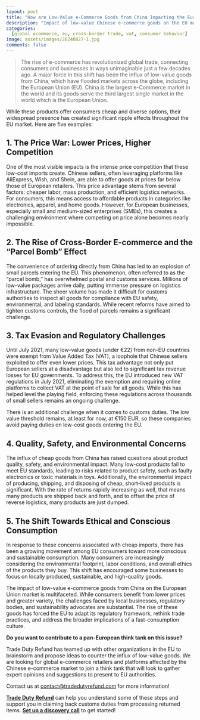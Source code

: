 ```yaml
---
layout: post
title: "How are Low-Value e-Commerce Goods from China Impacting the European Union Market"
description: "Impact of low-value Chinese e-commerce goods on the EU market: intensified price competition, overwhelmed logistics, tax challenges, and rising demand for ethical consumption."
categories:
  [global ecommerce, eu, cross-border trade, vat, consumer behavior]
image: assets/images/20240827-1.jpg
comments: false
---
```


> The rise of e-commerce has revolutionized global trade, connecting consumers and businesses in ways unimaginable just a few decades ago. A major force in this shift has been the influx of low-value goods from China, which have flooded markets across the globe, including the European Union (EU). China is the largest e-Commerce market in the world and its goods serve the third largest single market in the world which is the European Union.

While these products offer consumers cheap and diverse options, their widespread presence has created significant ripple effects throughout the EU market. Here are five examples: 

## 1. The Price War: Lower Prices, Higher Competition 
One of the most visible impacts is the intense price competition that these low-cost imports create. Chinese sellers, often leveraging platforms like AliExpress, Wish, and Shein, are able to offer goods at prices far below those of European retailers. This price advantage stems from several factors: cheaper labor, mass production, and efficient logistics networks. For consumers, this means access to affordable products in categories like electronics, apparel, and home goods. However, for European businesses, especially small and medium-sized enterprises (SMEs), this creates a challenging environment where competing on price alone becomes nearly impossible. 

## 2. The Rise of Cross-Border E-commerce and the “Parcel Bomb” Effect 
The convenience of ordering directly from China has led to an explosion of small parcels entering the EU. This phenomenon, often referred to as the “parcel bomb,” has overwhelmed postal and customs services. Millions of low-value packages arrive daily, putting immense pressure on logistics infrastructure. The sheer volume has made it difficult for customs authorities to inspect all goods for compliance with EU safety, environmental, and labeling standards. While recent reforms have aimed to tighten customs controls, the flood of parcels remains a significant challenge. 

## 3. Tax Evasion and Regulatory Challenges 
Until July 2021, many low-value goods (under €22) from non-EU countries were exempt from Value Added Tax (VAT), a loophole that Chinese sellers exploited to offer even lower prices. This tax advantage not only put European sellers at a disadvantage but also led to significant tax revenue losses for EU governments. To address this, the EU introduced new VAT regulations in July 2021, eliminating the exemption and requiring online platforms to collect VAT at the point of sale for all goods. While this has helped level the playing field, enforcing these regulations across thousands of small sellers remains an ongoing challenge. 

There is an additional challenge when it comes to customs duties. The low value threshold remains, at least for now, at €150 EUR, so these companies avoid paying duties on low-cost goods entering the EU.

## 4. Quality, Safety, and Environmental Concerns 
The influx of cheap goods from China has raised questions about product quality, safety, and environmental impact. Many low-cost products fail to meet EU standards, leading to risks related to product safety, such as faulty electronics or toxic materials in toys. Additionally, the environmental impact of producing, shipping, and disposing of cheap, short-lived products is significant. With the rate of returns rapidly increasing as well, that means many products are shipped back and forth, and to offset the price of reverse logistics, many products are just dumped. 

## 5. The Shift Towards Ethical and Conscious Consumption 
In response to these concerns associated with cheap imports, there has been a growing movement among EU consumers toward more conscious and sustainable consumption. Many consumers are increasingly considering the environmental footprint, labor conditions, and overall ethics of the products they buy. This shift has encouraged some businesses to focus on locally produced, sustainable, and high-quality goods. 

The impact of low-value e-commerce goods from China on the European Union market is multifaceted. While consumers benefit from lower prices and greater variety, the challenges faced by local businesses, regulatory bodies, and sustainability advocates are substantial. The rise of these goods has forced the EU to adapt its regulatory framework, rethink trade practices, and address the broader implications of a fast-consumption culture. 

**Do you want to contribute to a pan-European think tank on this issue?**

Trade Duty Refund has teamed up with other organizations in the EU to brainstorm and propose ideas to counter the influx of low-value goods. We are looking for global e-commerce retailers and platforms affected by the Chinese e-commerce market to join a think tank that will look to gather expert opinions and suggestions to present to EU authorities.

Contact us at [contact@tradedutyrefund.com](mailto:contact@tradedutyrefund.com) for more information!

[**Trade Duty Refund**](https://tradedutyrefund.com) can help you understand some of these steps and support you in claiming back customs duties from processing returned items. [**Set up a discovery call**](https://zcal.co/i/ipvlgNrr) to get started!
